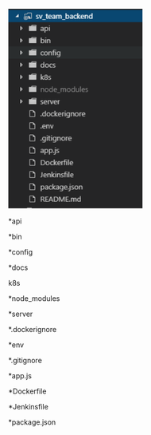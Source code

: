 <div>
  <p><img src="./img/constructor.png" width="270" height="400"/></p>
  <p>*api</p>
  <p>*bin</p>
  <p>*config</p>
  <p>*docs</p>
  <p>k8s</p>
  <p>*node_modules</p>
  <p>*server</p>
  <p>*.dockerignore</p>
  <p>*env</p>
  <p>*.gitignore</p>
  <p>*app.js</p>
  <p>*Dockerfile</p>
  <p>*Jenkinsfile</p>
  <p>*package.json</p>
</div>


